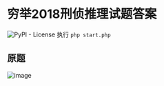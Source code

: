 # 穷举2018刑侦推理试题答案 
![PyPI - License](https://img.shields.io/pypi/l/Django.svg) 
执行
`php start.php`

## 原题 ##  
  
![image](https://github.com/xiyuanpingtadi/exhaustiveAttackPHP/raw/master/questions.jpg)
